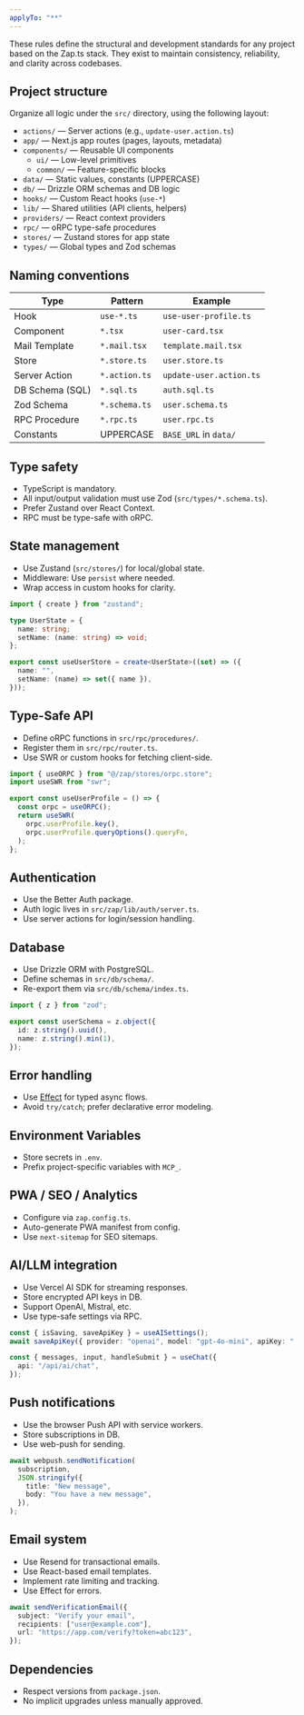 ```yaml
---
applyTo: "**"
---
```


These rules define the structural and development standards for any project based on the Zap.ts stack. They exist to maintain consistency, reliability, and clarity across codebases.

## Project structure

Organize all logic under the `src/` directory, using the following layout:

- `actions/` — Server actions (e.g., `update-user.action.ts`)
- `app/` — Next.js app routes (pages, layouts, metadata)
- `components/` — Reusable UI components
  - `ui/` — Low-level primitives
  - `common/` — Feature-specific blocks
- `data/` — Static values, constants (UPPERCASE)
- `db/` — Drizzle ORM schemas and DB logic
- `hooks/` — Custom React hooks (`use-*`)
- `lib/` — Shared utilities (API clients, helpers)
- `providers/` — React context providers
- `rpc/` — oRPC type-safe procedures
- `stores/` — Zustand stores for app state
- `types/` — Global types and Zod schemas

## Naming conventions

| Type            | Pattern       | Example                 |
| --------------- | ------------- | ----------------------- |
| Hook            | `use-*.ts`    | `use-user-profile.ts`   |
| Component       | `*.tsx`       | `user-card.tsx`         |
| Mail Template   | `*.mail.tsx`  | `template.mail.tsx`     |
| Store           | `*.store.ts`  | `user.store.ts`         |
| Server Action   | `*.action.ts` | `update-user.action.ts` |
| DB Schema (SQL) | `*.sql.ts`    | `auth.sql.ts`           |
| Zod Schema      | `*.schema.ts` | `user.schema.ts`        |
| RPC Procedure   | `*.rpc.ts`    | `user.rpc.ts`           |
| Constants       | UPPERCASE     | `BASE_URL` in `data/`   |

## Type safety

- TypeScript is mandatory.
- All input/output validation must use Zod (`src/types/*.schema.ts`).
- Prefer Zustand over React Context.
- RPC must be type-safe with oRPC.

## State management

- Use Zustand (`src/stores/`) for local/global state.
- Middleware: Use `persist` where needed.
- Wrap access in custom hooks for clarity.

```ts
import { create } from "zustand";

type UserState = {
  name: string;
  setName: (name: string) => void;
};

export const useUserStore = create<UserState>((set) => ({
  name: "",
  setName: (name) => set({ name }),
}));
```

## Type-Safe API

- Define oRPC functions in `src/rpc/procedures/`.
- Register them in `src/rpc/router.ts`.
- Use SWR or custom hooks for fetching client-side.

```ts
import { useORPC } from "@/zap/stores/orpc.store";
import useSWR from "swr";

export const useUserProfile = () => {
  const orpc = useORPC();
  return useSWR(
    orpc.userProfile.key(),
    orpc.userProfile.queryOptions().queryFn,
  );
};
```

## Authentication

- Use the Better Auth package.
- Auth logic lives in `src/zap/lib/auth/server.ts`.
- Use server actions for login/session handling.

## Database

- Use Drizzle ORM with PostgreSQL.
- Define schemas in `src/db/schema/`.
- Re-export them via `src/db/schema/index.ts`.

```ts
import { z } from "zod";

export const userSchema = z.object({
  id: z.string().uuid(),
  name: z.string().min(1),
});
```

## Error handling

- Use [Effect](https://effect.website) for typed async flows.
- Avoid `try/catch`; prefer declarative error modeling.

## Environment Variables

- Store secrets in `.env`.
- Prefix project-specific variables with `MCP_`.

## PWA / SEO / Analytics

- Configure via `zap.config.ts`.
- Auto-generate PWA manifest from config.
- Use `next-sitemap` for SEO sitemaps.

## AI/LLM integration

- Use Vercel AI SDK for streaming responses.
- Store encrypted API keys in DB.
- Support OpenAI, Mistral, etc.
- Use type-safe settings via RPC.

```ts
const { isSaving, saveApiKey } = useAISettings();
await saveApiKey({ provider: "openai", model: "gpt-4o-mini", apiKey: "..." });

const { messages, input, handleSubmit } = useChat({
  api: "/api/ai/chat",
});
```

## Push notifications

- Use the browser Push API with service workers.
- Store subscriptions in DB.
- Use web-push for sending.

```ts
await webpush.sendNotification(
  subscription,
  JSON.stringify({
    title: "New message",
    body: "You have a new message",
  }),
);
```

## Email system

- Use Resend for transactional emails.
- Use React-based email templates.
- Implement rate limiting and tracking.
- Use Effect for errors.

```ts
await sendVerificationEmail({
  subject: "Verify your email",
  recipients: ["user@example.com"],
  url: "https://app.com/verify?token=abc123",
});
```

## Dependencies

- Respect versions from `package.json`.
- No implicit upgrades unless manually approved.
